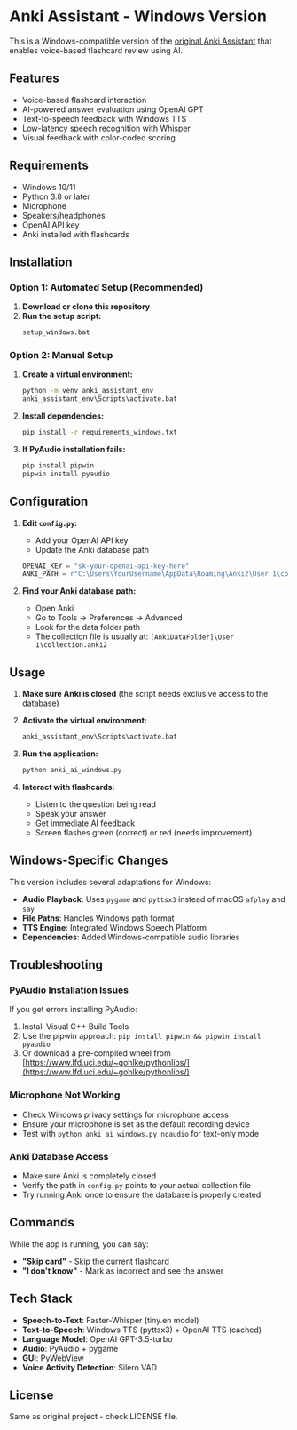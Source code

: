 # Anki Assistant - Windows Version

This is a Windows-compatible version of the [original Anki Assistant](https://github.com/superMDguy/anki-assistant) that enables voice-based flashcard review using AI.

## Features

- Voice-based flashcard interaction
- AI-powered answer evaluation using OpenAI GPT
- Text-to-speech feedback with Windows TTS
- Low-latency speech recognition with Whisper
- Visual feedback with color-coded scoring

## Requirements

- Windows 10/11
- Python 3.8 or later
- Microphone
- Speakers/headphones
- OpenAI API key
- Anki installed with flashcards

## Installation

### Option 1: Automated Setup (Recommended)

1. **Download or clone this repository**
2. **Run the setup script:**
   ```cmd
   setup_windows.bat
   ```

### Option 2: Manual Setup

1. **Create a virtual environment:**
   ```cmd
   python -m venv anki_assistant_env
   anki_assistant_env\Scripts\activate.bat
   ```

2. **Install dependencies:**
   ```cmd
   pip install -r requirements_windows.txt
   ```

3. **If PyAudio installation fails:**
   ```cmd
   pip install pipwin
   pipwin install pyaudio
   ```

## Configuration

1. **Edit `config.py`:**
   - Add your OpenAI API key
   - Update the Anki database path

   ```python
   OPENAI_KEY = "sk-your-openai-api-key-here"
   ANKI_PATH = r"C:\Users\YourUsername\AppData\Roaming\Anki2\User 1\collection.anki2"
   ```

2. **Find your Anki database path:**
   - Open Anki
   - Go to Tools → Preferences → Advanced
   - Look for the data folder path
   - The collection file is usually at: `[AnkiDataFolder]\User 1\collection.anki2`

## Usage

1. **Make sure Anki is closed** (the script needs exclusive access to the database)

2. **Activate the virtual environment:**
   ```cmd
   anki_assistant_env\Scripts\activate.bat
   ```

3. **Run the application:**
   ```cmd
   python anki_ai_windows.py
   ```

4. **Interact with flashcards:**
   - Listen to the question being read
   - Speak your answer
   - Get immediate AI feedback
   - Screen flashes green (correct) or red (needs improvement)

## Windows-Specific Changes

This version includes several adaptations for Windows:

- **Audio Playback**: Uses `pygame` and `pyttsx3` instead of macOS `afplay` and `say`
- **File Paths**: Handles Windows path format
- **TTS Engine**: Integrated Windows Speech Platform
- **Dependencies**: Added Windows-compatible audio libraries

## Troubleshooting

### PyAudio Installation Issues
If you get errors installing PyAudio:
1. Install Visual C++ Build Tools
2. Use the pipwin approach: `pip install pipwin && pipwin install pyaudio`
3. Or download a pre-compiled wheel from [https://www.lfd.uci.edu/~gohlke/pythonlibs/](https://www.lfd.uci.edu/~gohlke/pythonlibs/)

### Microphone Not Working
- Check Windows privacy settings for microphone access
- Ensure your microphone is set as the default recording device
- Test with `python anki_ai_windows.py noaudio` for text-only mode

### Anki Database Access
- Make sure Anki is completely closed
- Verify the path in `config.py` points to your actual collection file
- Try running Anki once to ensure the database is properly created

## Commands

While the app is running, you can say:
- **"Skip card"** - Skip the current flashcard
- **"I don't know"** - Mark as incorrect and see the answer

## Tech Stack

- **Speech-to-Text**: Faster-Whisper (tiny.en model)
- **Text-to-Speech**: Windows TTS (pyttsx3) + OpenAI TTS (cached)
- **Language Model**: OpenAI GPT-3.5-turbo
- **Audio**: PyAudio + pygame
- **GUI**: PyWebView
- **Voice Activity Detection**: Silero VAD

## License

Same as original project - check LICENSE file.